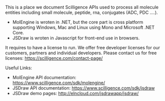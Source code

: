 This is a place we document Scilligence APIs used to process all molecule entities including small molecule, peptide, rna, conjugates (ADC, PDC ....).

- MolEngine is wroten in .NET, but the core part is cross platform supporting Windows, Mac and Linux using Mono and Microsoft .NET Core.
- JSDraw is wroten in Javascript for front-end use in browsers.

It requires to have a license to run.  We offer free developer licenses for our customers, partners and individual developers.  Please contact us for free licenses: https://scilligence.com/contact-page/

Useful Links:
- MolEngine API documentation: https://www.scilligence.com/sdk/molengine/
- JSDraw API documentation: https://www.scilligence.com/sdk/jsdraw
- JSDraw demo pages: http://elncloud.com/jsdrawapp/jsdraw/
